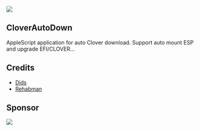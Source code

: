    ![](https://github.com/Xxc233/CloverNow/blob/master/Resources/applogo.png)

## CloverAutoDown
AppleScript application for auto Clover download. Support auto mount ESP and upgrade EFI/CLOVER...
      

## Credits
- [Dids](https://github.com/Dids/clover-builder)
- [Rehabman](https://github.com/RehabMan)

## Sponsor
![](https://github.com/Xxc233/CloverNow/blob/master/Resources/Reward.png)
